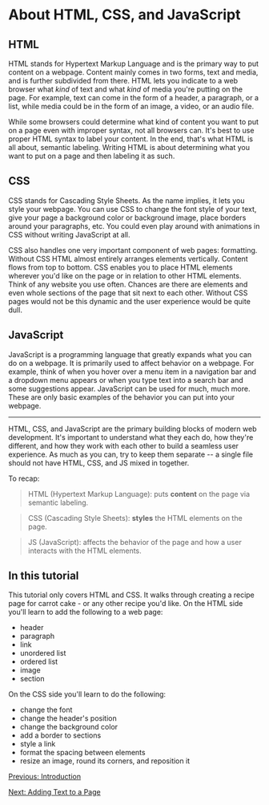 # About HTML, CSS, and JavaScript

## HTML
HTML stands for Hypertext Markup Language and is the primary way to put content on a webpage. Content mainly comes in two forms, text and media, and is further subdivided from there. HTML lets you indicate to a web browser what _kind_ of text and what _kind_ of media you're putting on the page. For example, text can come in the form of a header, a paragraph, or a list, while media could be in the form of an image, a video, or an audio file.

While some browsers could determine what kind of content you want to put on a page even with improper syntax, not all browsers can. It's best to use proper HTML syntax to label your content. In the end, that's what HTML is all about, semantic labeling. Writing HTML is about determining what you want to put on a page and then labeling it as such.

## CSS
CSS stands for Cascading Style Sheets. As the name implies, it lets you style your webpage. You can use CSS to change the font style of your text, give your page a background color or background image, place borders around your paragraphs, etc. You could even play around with animations in CSS without writing JavaScript at all.

CSS also handles one very important component of web pages: formatting. Without CSS HTML almost entirely arranges elements vertically. Content flows from top to bottom. CSS enables you to place HTML elements wherever you'd like on the page or in relation to other HTML elements. Think of any website you use often. Chances are there are elements and even whole sections of the page that sit next to each other. Without CSS pages would not be this dynamic and the user experience would be quite dull.

## JavaScript

JavaScript is a programming language that greatly expands what you can do on a webpage. It is primarily used to affect behavior on a webpage. For example, think of when you hover over a menu item in a navigation bar and a dropdown menu appears or when you type text into a search bar and some suggestions appear. JavaScript can be used for much, much more. These are only basic examples of the behavior you can put into your webpage.

---

HTML, CSS, and JavaScript are the primary building blocks of modern web development. It's important to understand what they each do, how they're different, and how they work with each other to build a seamless user experience. As much as you can, try to keep them separate -- a single file should not have HTML, CSS, and JS mixed in together.  

To recap:
> HTML (Hypertext Markup Language): puts **content** on the page via semantic labeling.

> CSS (Cascading Style Sheets): **styles** the HTML elements on the page.

> JS (JavaScript): affects the behavior of the page and how a user interacts with the HTML elements.

## In this tutorial
This tutorial only covers HTML and CSS. It walks through creating a recipe page for carrot cake - or any other recipe you'd like. On the HTML side you'll learn to add the following to a web page:
- header
- paragraph
- link
- unordered list
- ordered list
- image
- section

On the CSS side you'll learn to do the following:
- change the font
- change the header's position
- change the background color
- add a border to sections
- style a link
- format the spacing between elements
- resize an image, round its corners, and reposition it

[Previous: Introduction](README.md)

[Next: Adding Text to a Page](html_paragraph.md)
